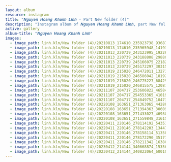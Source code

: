 ```yaml
---
layout: album
resource: instagram
title: "𝑵𝒈𝒖𝒚𝒆𝒏 𝑯𝒐𝒂𝒏𝒈 𝑲𝒉𝒂𝒏𝒉 𝑳𝒊𝒏𝒉 - Part New folder (4)"
description: "Instagram album of 𝑵𝒈𝒖𝒚𝒆𝒏 𝑯𝒐𝒂𝒏𝒈 𝑲𝒉𝒂𝒏𝒉 𝑳𝒊𝒏𝒉, part New folder (4)."
active: gallery
album-title: "𝑵𝒈𝒖𝒚𝒆𝒏 𝑯𝒐𝒂𝒏𝒈 𝑲𝒉𝒂𝒏𝒉 𝑳𝒊𝒏𝒉"
images:
  - image_path: linh.kln/New folder (4)/20210813_174610_235923738_936877116896513_5590430447837511873_n.jpg
  - image_path: linh.kln/New folder (4)/20210813_174610_235965948_1419303561789814_3658228574852368284_n.jpg
  - image_path: linh.kln/New folder (4)/20211013_220739_243123995_192266469606651_1168831579097260660_n.jpg
  - image_path: linh.kln/New folder (4)/20211013_220739_243188808_2988097814777313_3950237934054410949_n.jpg
  - image_path: linh.kln/New folder (4)/20211013_220739_245166075_221827163269867_5832743414369061062_n.jpg
  - image_path: linh.kln/New folder (4)/20211013_220739_245172297_303157914612129_5197599870044901078_n.jpg
  - image_path: linh.kln/New folder (4)/20211019_215020_246472011_1327125241076487_8157556802988165544_n.jpg
  - image_path: linh.kln/New folder (4)/20211019_215020_246586042_181922967457382_950569061399284186_n.jpg
  - image_path: linh.kln/New folder (4)/20211019_215020_246775227_684297285876404_6496206763905300717_n.jpg
  - image_path: linh.kln/New folder (4)/20211019_215020_246815575_1208757502954472_867577944022205219_n.jpg
  - image_path: linh.kln/New folder (4)/20211107_204717_253606822_465847731525879_9169423004340117341_n.jpg
  - image_path: linh.kln/New folder (4)/20211107_204717_254553365_410190867224812_1020896490721978352_n.jpg
  - image_path: linh.kln/New folder (4)/20211107_204717_254849752_1047330492494667_3494676301398992097_n.jpg
  - image_path: linh.kln/New folder (4)/20220108_163651_271363065_442887397338392_940723264179356311_n.jpg
  - image_path: linh.kln/New folder (4)/20220108_163651_271394363_306099104863743_1074225796041828800_n.jpg
  - image_path: linh.kln/New folder (4)/20220108_163651_271433027_469300841483434_4697225648068165961_n.jpg
  - image_path: linh.kln/New folder (4)/20220108_163651_271559848_3161537020757864_1428423376186610323_n.jpg
  - image_path: linh.kln/New folder (4)/20220411_220146_278114192_543518237406757_8851608554304607107_n.jpg
  - image_path: linh.kln/New folder (4)/20220411_220146_278142203_1344739379360277_1094362481582459574_n.jpg
  - image_path: linh.kln/New folder (4)/20220411_220146_278158114_513580870294849_3534037708530283016_n.jpg
  - image_path: linh.kln/New folder (4)/20220411_220146_278172290_351772560245880_2257163244568953487_n.jpg
  - image_path: linh.kln/New folder (4)/20220411_220146_278211342_163805446095781_5427091604461676580_n.jpg
  - image_path: linh.kln/New folder (4)/20230412_214144_340668874_1535678340173574_4914634070125184432_n.jpg
  - image_path: linh.kln/New folder (4)/20230412_214144_340822064_600109102001652_3932986732518378190_n.jpg
---
```


